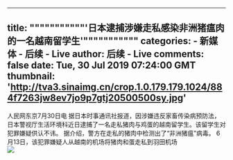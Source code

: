 
---
title: """""""""""'日本逮捕涉嫌走私感染非洲猪瘟肉的一名越南留学生'"""""""""""
categories: 
    - 新媒体
    - 后续 - Live
author: 后续 - Live
comments: false
date: Tue, 30 Jul 2019 07:24:00 GMT
thumbnail: 'http://tva3.sinaimg.cn/crop.1.0.179.179.1024/884f7263jw8ev7jo9p7gtj20500500sy.jpg'
---

<div>   
人民网东京7月30日电 据日本时事通讯社报道，因涉嫌违反家畜传染病预防法，日本警视厅生活环境科近日逮捕了一名走私猪肉与鸡蛋的越南留学生。该留学生对犯罪嫌疑供认不讳。
据介绍，警方在走私的猪肉中检测出了“非洲猪瘟”病毒。
6月13日，该犯罪嫌疑人从越南的机场将猪肉和蛋走私到羽田机场<br><img src="http://tva3.sinaimg.cn/crop.1.0.179.179.1024/884f7263jw8ev7jo9p7gtj20500500sy.jpg" referrerpolicy="no-referrer">  
</div>
            